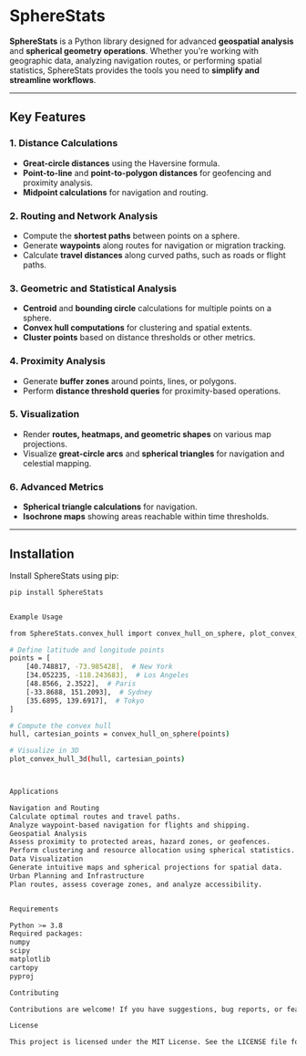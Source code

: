# **SphereStats**

**SphereStats** is a Python library designed for advanced **geospatial analysis** and **spherical geometry operations**. Whether you're working with geographic data, analyzing navigation routes, or performing spatial statistics, SphereStats provides the tools you need to **simplify and streamline workflows**.

---

## **Key Features**

### **1. Distance Calculations**
- **Great-circle distances** using the Haversine formula.
- **Point-to-line** and **point-to-polygon distances** for geofencing and proximity analysis.
- **Midpoint calculations** for navigation and routing.

### **2. Routing and Network Analysis**
- Compute the **shortest paths** between points on a sphere.
- Generate **waypoints** along routes for navigation or migration tracking.
- Calculate **travel distances** along curved paths, such as roads or flight paths.

### **3. Geometric and Statistical Analysis**
- **Centroid** and **bounding circle** calculations for multiple points on a sphere.
- **Convex hull computations** for clustering and spatial extents.
- **Cluster points** based on distance thresholds or other metrics.

### **4. Proximity Analysis**
- Generate **buffer zones** around points, lines, or polygons.
- Perform **distance threshold queries** for proximity-based operations.

### **5. Visualization**
- Render **routes, heatmaps, and geometric shapes** on various map projections.
- Visualize **great-circle arcs** and **spherical triangles** for navigation and celestial mapping.

### **6. Advanced Metrics**
- **Spherical triangle calculations** for navigation.
- **Isochrone maps** showing areas reachable within time thresholds.

---

## **Installation**

Install SphereStats using pip:

```bash
pip install SphereStats


Example Usage

from SphereStats.convex_hull import convex_hull_on_sphere, plot_convex_hull_3d

# Define latitude and longitude points
points = [
    [40.748817, -73.985428],  # New York
    [34.052235, -118.243683],  # Los Angeles
    [48.8566, 2.3522],  # Paris
    [-33.8688, 151.2093],  # Sydney
    [35.6895, 139.6917],  # Tokyo
]

# Compute the convex hull
hull, cartesian_points = convex_hull_on_sphere(points)

# Visualize in 3D
plot_convex_hull_3d(hull, cartesian_points)



Applications

Navigation and Routing
Calculate optimal routes and travel paths.
Analyze waypoint-based navigation for flights and shipping.
Geospatial Analysis
Assess proximity to protected areas, hazard zones, or geofences.
Perform clustering and resource allocation using spherical statistics.
Data Visualization
Generate intuitive maps and spherical projections for spatial data.
Urban Planning and Infrastructure
Plan routes, assess coverage zones, and analyze accessibility.


Requirements

Python >= 3.8
Required packages:
numpy
scipy
matplotlib
cartopy
pyproj

Contributing

Contributions are welcome! If you have suggestions, bug reports, or feature requests, feel free to submit an issue or pull request on the GitHub repository.

License

This project is licensed under the MIT License. See the LICENSE file for details.


